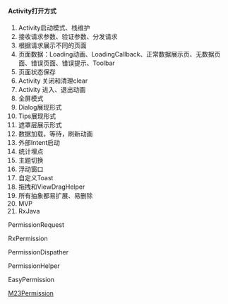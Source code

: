 #### Activity打开方式

1. Activity启动模式、栈维护
1. 接收请求参数、验证参数、分发请求
1. 根据请求展示不同的页面
1. 页面数据：Loading动画、LoadingCallback、正常数据展示页、无数据页面、错误页面、错误提示、Toolbar
1. 页面状态保存
1. Activity 关闭和清理clear
1. Activity 进入、退出动画
1. 全屏模式
1. Dialog展现形式
1. Tips展现形式
1. 遮罩层展示形式
1. 数据加载，等待，刷新动画
1. 外部Intent启动
1. 统计埋点
1. 主题切换
1. 浮动窗口
1. 自定义Toast
1. 拖拽和ViewDragHelper
1. 所有抽象都易扩展、易删除
1. MVP
1. RxJava

PermissionRequest

RxPermission

PermissionDispather

PermissionHelper

EasyPermission



[M23Permission]

[M23Permission]:(https://www.cnblogs.com/284628487a/archive/2016/03/14/5274767.html)
[M23Permission]:(https://www.cnblogs.com/whoislcj/p/6090795.html)
[M23Permission]:(https://www.jianshu.com/p/616410edd592)
[M23Permission]:(https://www.jianshu.com/p/b431975d1a97)
[M23Permission]:(https://blog.csdn.net/lmj623565791/article/details/50709663)
